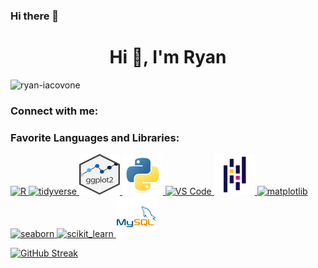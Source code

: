 ### Hi there 👋

<h1 align="center">Hi 👋, I'm Ryan</h1>

<p align="left"> <img src="https://komarev.com/ghpvc/?username=ryan-iacovone&label=Profile%20views&color=0e75b6&style=flat" alt="ryan-iacovone" /> </p>

<h3 align="left">Connect with me:</h3>
<p align="left">
</p>

<h3 align="left">Favorite Languages and Libraries:</h3>

<p align="left"> <a  
href="https://www.r-project.org/" target="_blank" rel="noreferrer"> <img src="https://encrypted-tbn0.gstatic.com/images?q=tbn:ANd9GcQRCwUA6WTc9s6gtkSSpoeh0Y50NUH5zGTXMA&usqp=CAU" alt="R" width="65" height="65"/> </a> <a
href="https://www.tidyverse.org/" target="_blank" rel="noreferrer"> <img src="https://www.tidyverse.org/images/hex-tidyverse.png" alt="tidyverse" width="65" height="65"/> </a> <a
href="https://ggplot2.tidyverse.org/" target="_blank" rel="noreferrer"> <img src="https://raw.githubusercontent.com/rstudio/hex-stickers/master/PNG/ggplot2.png" alt="ggplot2" width="65" height="65"/> </a> <a
href="https://www.python.org" target="_blank" rel="noreferrer"> <img src="https://raw.githubusercontent.com/devicons/devicon/master/icons/python/python-original.svg" alt="python" width="65" height="65"/> </a> <a 
href="https://code.visualstudio.com/" target="_blank" rel="noreferrer"> <img src="https://logowik.com/content/uploads/images/visual-studio-code7642.jpg" alt="VS Code" width="65" height="65"/> </a> <a
href="https://pandas.pydata.org/" target="_blank" rel="noreferrer"> <img src="https://raw.githubusercontent.com/devicons/devicon/2ae2a900d2f041da66e950e4d48052658d850630/icons/pandas/pandas-original.svg" alt="pandas" width="65" height="65"/> </a> <a 
href="https://matplotlib.org/" target="_blank" rel="noreferrer"> <img src="https://camo.githubusercontent.com/109927a15915074d15313889468aa9aa688de3b9e38cc4359a01f665d351114e/68747470733a2f2f6d6174706c6f746c69622e6f72672f5f7374617469632f6c6f676f322e737667" alt="matplotlib" width="45" height="45"/> </a> <a
href="https://seaborn.pydata.org/" target="_blank" rel="noreferrer"> <img src="https://seaborn.pydata.org/_images/logo-mark-lightbg.svg" alt="seaborn" width="65" height="65"/> </a> <a                
href="https://scikit-learn.org/" target="_blank" rel="noreferrer"> <img src="https://upload.wikimedia.org/wikipedia/commons/0/05/Scikit_learn_logo_small.svg" alt="scikit_learn" width="65" height="65"/> </a> <a 
href="https://www.mysql.com/" target="_blank" rel="noreferrer"> <img src="https://raw.githubusercontent.com/devicons/devicon/master/icons/mysql/mysql-original-wordmark.svg" alt="mysql" width="65" height="65"/> </a> 


[![GitHub Streak](https://streak-stats.demolab.com?user=ryan-iacovone&theme=github-dark-dimmed&hide_border=true&date_format=M%20j%5B%2C%20Y%5D&mode=weekly&type=png&fire=EB5454)](https://git.io/streak-stats)

